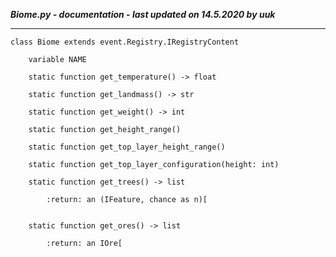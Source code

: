 ***Biome.py - documentation - last updated on 14.5.2020 by uuk***
___

    class Biome extends event.Registry.IRegistryContent

        variable NAME

        static function get_temperature() -> float

        static function get_landmass() -> str

        static function get_weight() -> int

        static function get_height_range()

        static function get_top_layer_height_range()

        static function get_top_layer_configuration(height: int)

        static function get_trees() -> list
            
            :return: an (IFeature, chance as n)[


        static function get_ores() -> list
            
            :return: an IOre[
